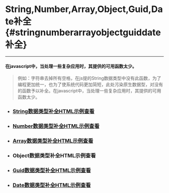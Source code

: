 # String,Number,Array,Object,Guid,Date补全 {#stringnumberarrayobjectguiddate补全}

---

#### 在javascript中，当处理一些复杂应用时，其提供的可用函数太少。

> 例如：字符串去掉所有空格，在js提的String数据类型中没有此函数，为了编程更加统一，也为了使系统代码更加简短，此处污染原生数据型，对没有的函数予以补全。在javascript中，当处理一些复杂应用时，其提供的可用函数太少。

* ### [String数据类型补全HTML示例查看](/api.1473.cn/example/String.htm)
* ### [Number数据类型补全HTML示例查看](/api.1473.cn/example/Number.htm)
* ### [Array数据类型补全HTML示例查看](/api.1473.cn/example/Array.htm)
* ### Object数据类型补全HTML示例查看
* ### [Guid数据类型补全HTML示例查看](/api.1473.cn/example/Guid.htm)
* ### [Date数据类型补全HTML示例查看](/api.1473.cn/example/Date.htm)



